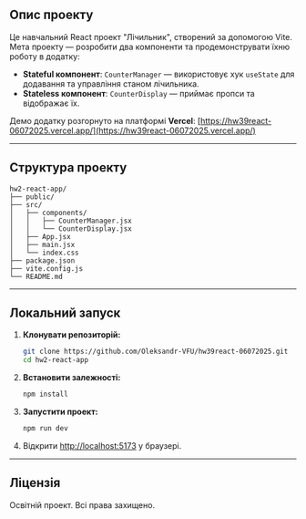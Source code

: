 ## Опис проекту

Це навчальний React проект "Лічильник", створений за допомогою Vite. Мета проекту — розробити два компоненти та продемонструвати їхню роботу в додатку:

- **Stateful компонент**: `CounterManager` — використовує хук `useState` для додавання та управління станом лічильника.
- **Stateless компонент**: `CounterDisplay` — приймає пропси та відображає їх.

Демо додатку розгорнуто на платформі **Vercel**: [https://hw39react-06072025.vercel.app/](https://hw39react-06072025.vercel.app/)

---

## Структура проекту

```
hw2-react-app/
├── public/
├── src/
│   ├── components/
│   │   ├── CounterManager.jsx
│   │   └── CounterDisplay.jsx
│   ├── App.jsx
│   ├── main.jsx
│   └── index.css
├── package.json
├── vite.config.js
└── README.md
```

---

## Локальний запуск

1. **Клонувати репозиторій:**
    ```bash
    git clone https://github.com/Oleksandr-VFU/hw39react-06072025.git
    cd hw2-react-app
    ```

2. **Встановити залежності:**
    ```bash
    npm install
    ```

3. **Запустити проект:**
    ```bash
    npm run dev
    ```

4. Відкрити [http://localhost:5173](http://localhost:5173) у браузері.

---

## Ліцензія

Освітній проект. Всі права захищено.
